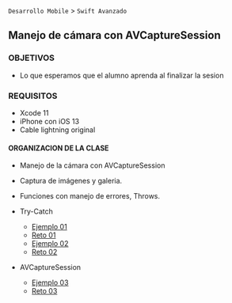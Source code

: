 `Desarrollo Mobile` > `Swift Avanzado`

## Manejo de cámara con AVCaptureSession

### OBJETIVOS 

- Lo que esperamos que el alumno aprenda al finalizar la sesion 

### REQUISITOS

- Xcode 11
- iPhone con iOS 13
- Cable lightning original

#### ORGANIZACION DE LA CLASE 

- Manejo de la cámara con AVCaptureSession 
- Captura de imágenes y galeria.
- Funciones con manejo de errores, Throws. 
- Try-Catch 
	- [Ejemplo 01](Ejemplo-01)
	- [Reto 01](Reto-01)
	- [Ejemplo 02](Ejemplo-02)
	- [Reto 02](Reto-02)

- AVCaptureSession
	
	- [Ejemplo 03](Ejemplo-03)
	- [Reto 03](Reto-03)


